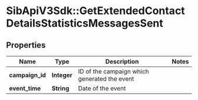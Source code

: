 # SibApiV3Sdk::GetExtendedContactDetailsStatisticsMessagesSent

## Properties
Name | Type | Description | Notes
------------ | ------------- | ------------- | -------------
**campaign_id** | **Integer** | ID of the campaign which generated the event | 
**event_time** | **String** | Date of the event | 


